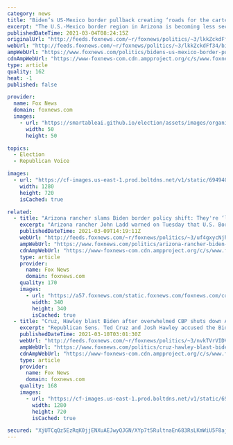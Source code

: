 ```yaml
---
category: news
title: "Biden’s US-Mexico border pullback creating ‘roads for the cartels,’ Arizona sheriff says: report"
excerpt: "The U.S.-Mexico border region in Arizona is becoming less secure since President Biden took office, a sheriff is alleging, according to a report."
publishedDateTime: 2021-03-04T08:24:15Z
originalUrl: "http://feeds.foxnews.com/~r/foxnews/politics/~3/lkkZckdFf34/bidens-us-mexico-border-pullback-creating-roads-for-the-cartels-arizona-sheriff-says-report"
webUrl: "http://feeds.foxnews.com/~r/foxnews/politics/~3/lkkZckdFf34/bidens-us-mexico-border-pullback-creating-roads-for-the-cartels-arizona-sheriff-says-report"
ampWebUrl: "https://www.foxnews.com/politics/bidens-us-mexico-border-pullback-creating-roads-for-the-cartels-arizona-sheriff-says-report.amp"
cdnAmpWebUrl: "https://www-foxnews-com.cdn.ampproject.org/c/s/www.foxnews.com/politics/bidens-us-mexico-border-pullback-creating-roads-for-the-cartels-arizona-sheriff-says-report.amp"
type: article
quality: 162
heat: -1
published: false

provider:
  name: Fox News
  domain: foxnews.com
  images:
    - url: "https://smartableai.github.io/election/assets/images/organizations/foxnews.com-50x50.jpg"
      width: 50
      height: 50

topics:
  - Election
  - Republican Voice

images:
  - url: "https://cf-images.us-east-1.prod.boltdns.net/v1/static/694940094001/393abe21-ee23-4eab-94db-2094b7296c74/7df572df-2db6-487c-a85e-16ff67f07932/1280x720/match/image.jpg"
    width: 1280
    height: 720
    isCached: true

related:
  - title: "Arizona rancher slams Biden border policy shift: They're ‘letting everybody come'"
    excerpt: "Arizona rancher John Ladd warned on Tuesday that U.S. Border Patrol agents and communities are “overwhelmed” by the surge of migrants, who he noted are “busting” into their towns."
    publishedDateTime: 2021-03-09T14:19:11Z
    webUrl: "http://feeds.foxnews.com/~r/foxnews/politics/~3/uf4gxycNjh8/arizona-rancher-biden-administration-letting-everybody-come-border"
    ampWebUrl: "https://www.foxnews.com/politics/arizona-rancher-biden-administration-letting-everybody-come-border.amp"
    cdnAmpWebUrl: "https://www-foxnews-com.cdn.ampproject.org/c/s/www.foxnews.com/politics/arizona-rancher-biden-administration-letting-everybody-come-border.amp"
    type: article
    provider:
      name: Fox News
      domain: foxnews.com
    quality: 170
    images:
      - url: "https://a57.foxnews.com/static.foxnews.com/foxnews.com/content/uploads/2020/10/340/340/Talia-Kaplan.jpg?ve=1&tl=1"
        width: 340
        height: 340
        isCached: true
  - title: "Cruz, Hawley blast Biden after overwhelmed CBP shuts down Arizona highway checkpoints"
    excerpt: "Republican Sens. Ted Cruz and Josh Hawley accused the Biden administration on Tuesday of ignoring a crisis at the southern border following revelations that Customs and Border Protection shut down highway checkpoints so that personnel could be redirected to address a surge of migrants."
    publishedDateTime: 2021-03-10T03:01:30Z
    webUrl: "http://feeds.foxnews.com/~r/foxnews/politics/~3/nvkTVrVIDVM/cruz-hawley-blast-biden-overwhelmed-cbp-shuts-down-arizona-highway-checkpoints"
    ampWebUrl: "https://www.foxnews.com/politics/cruz-hawley-blast-biden-overwhelmed-cbp-shuts-down-arizona-highway-checkpoints.amp"
    cdnAmpWebUrl: "https://www-foxnews-com.cdn.ampproject.org/c/s/www.foxnews.com/politics/cruz-hawley-blast-biden-overwhelmed-cbp-shuts-down-arizona-highway-checkpoints.amp"
    type: article
    provider:
      name: Fox News
      domain: foxnews.com
    quality: 168
    images:
      - url: "https://cf-images.us-east-1.prod.boltdns.net/v1/static/694940094001/d331e2c0-e603-4287-94ba-96efe7c9491f/53a1df98-fa59-4b81-b1e0-c4dbfc990098/1280x720/match/image.jpg"
        width: 1280
        height: 720
        isCached: true

secured: "XjUTCqQz5EzRqK0jjENXuAEJwyQJGN/XYp7t5RultnaEn683RsLKmWiU5F8aj01r5WQ+wXiWcwF9lY58YLJeUQUeO3MgzcYYjV0Ba4Nzy+xB3zntPVk9ZHKof30WYGnsoGlxPgf00EyrB5qycR1KhTQnCEhg8IRcn/9TyCZTNK9uYr+U2eYVyB5HlpCDNLe3Ry8m3FjZ8u+z8lCMKzneSydrLlflqyMkO6RQ90xEvJoluEfnjAJHjaWGiW63RoQjwqIEGEHsy3j0jHjAne9Yrg0Z6cdoeeofPhpmsCthCaK1EiMto05z8A/rrn5d9awsP5Lol+X86K/AD0WlOmwZCEaT45efhS+o4+zKoHabMnc=;nzmJ6Wo+U9zN3uuPiUs/EQ=="
---
```


